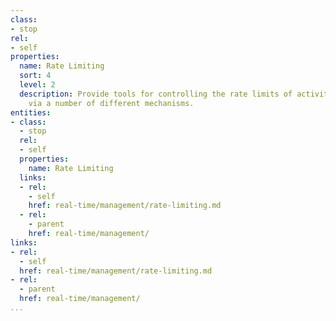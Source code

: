 ```yaml
---
class:
- stop
rel:
- self
properties:
  name: Rate Limiting
  sort: 4
  level: 2
  description: Provide tools for controlling the rate limits of activities on a platform,
    via a number of different mechanisms.
entities:
- class:
  - stop
  rel:
  - self
  properties:
    name: Rate Limiting
  links:
  - rel:
    - self
    href: real-time/management/rate-limiting.md
  - rel:
    - parent
    href: real-time/management/
links:
- rel:
  - self
  href: real-time/management/rate-limiting.md
- rel:
  - parent
  href: real-time/management/
...
```

